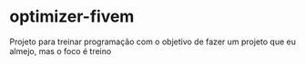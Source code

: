 # optimizer-fivem
Projeto para treinar programação com o objetivo de fazer um projeto que eu almejo, mas o foco é treino
